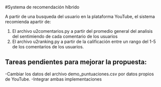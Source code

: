 #Systema de recomendación híbrido

A partir de una busqueda del usuario en la plataforma YouTube, el sistema recomienda apartir de:
1. El archivo u2comentarios.py a partir del promedio general del analisis del sentimiendo de cada comentario de los usuarios
2. El archivo u2ranking.py a partir de la calificación entre un rango del 1-5 de los comentarios de los usuarios. 

## Tareas pendientes para mejorar la propuesta:
-Cambiar los datos del archivo demo_puntuaciones.csv por datos propios de YouTube.
-Integrar ambas implementaciones
